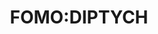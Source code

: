 ---
layout: design
permalink: /fomo_diptych/
title: "FOMO:DIPTYCH"
created: "2022"
root: "/assets/02_design/fomo_diptych/"
bg-video: >
  <iframe src="https://player.vimeo.com/video/761616731" allow="autoplay" width="640" height="360" frameborder="0" webkitallowfullscreen mozallowfullscreen allowfullscreen></iframe>

description: >
  FOMO:DIPTYCH is a densely layered performance installation to study the diptych: as a form, a way of viewing, listening, feeling, and consuming. A place where missing something is guaranteed (and ok). <br><br> FOMO:DIPTYCH asks if performance – as an inherently ephemeral experience – can help us recognize our capacity to hold multiple perspectives at once, and when considered collectively, reveals the cacophonous jumble of inputs we piece together to make meaning. Our eyes move independently of the eyes of our neighbor, each of our brains collecting only the objects we choose to let in. And where we sit affects what we encounter. <br><br> Grab a drink. Write notes for your next great novel on a bar napkin (pens provided). Thank you for being here with us.

artists:
  - person: Laurie Berg
  
role:
 - Technical Designer

showings:
  - text: The Chocolate Factory ~ 2023
    url: https://chocolatefactorytheater.org/laurie-berg-2022/

documentation:
  - "01.jpg"
  - "02.jpg"
  - "03.jpg"
  - "04.jpg"
  - <iframe src="https://player.vimeo.com/video/761616731" width="640" height="360" frameborder="0" webkitallowfullscreen mozallowfullscreen allowfullscreen></iframe>
---